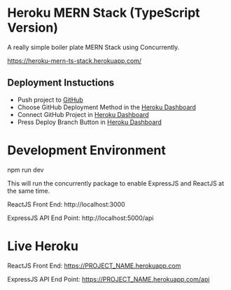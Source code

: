 # Heroku MERN Stack (TypeScript Version)

A really simple boiler plate MERN Stack using Concurrently.

https://heroku-mern-ts-stack.herokuapp.com/

## Deployment Instuctions

- Push project to [GitHub](https://github.com)
- Choose GitHub Deployment Method in the [Heroku Dashboard](https://dashboard.heroku.com/apps)
- Connect GitHub Project in [Heroku Dashboard](https://dashboard.heroku.com/apps)
- Press Deploy Branch Button in [Heroku Dashboard](https://dashboard.heroku.com/apps)

# Development Environment

npm run dev

This will run the concurrently package to enable ExpressJS and ReactJS at the same time.

ReactJS Front End: http://localhost:3000

ExpressJS API End Point: http://localhost:5000/api

# Live Heroku

ReactJS Front End: https://PROJECT_NAME.herokuapp.com

ExpressJS API End Point: https://PROJECT_NAME.herokuapp.com/api
